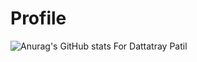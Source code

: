 # Profile

![Anurag's GitHub stats For Dattatray Patil](https://github-readme-stats.vercel.app/api?username=dattatray-patil&show_icons=true&theme=radical)
